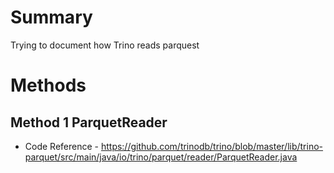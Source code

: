 # Summary
Trying to document how Trino reads parquest
# Methods
## Method 1 ParquetReader
+ Code Reference - https://github.com/trinodb/trino/blob/master/lib/trino-parquet/src/main/java/io/trino/parquet/reader/ParquetReader.java
